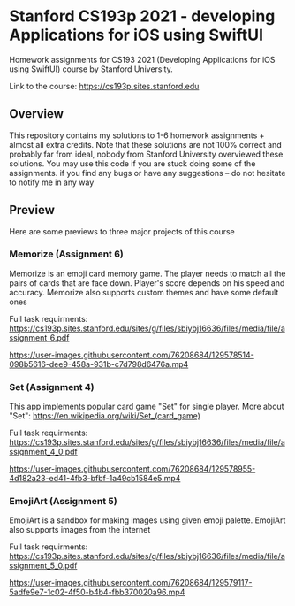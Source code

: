 # Stanford CS193p 2021 - developing Applications for iOS using SwiftUI
Homework assignments for CS193 2021 (Developing Applications for iOS using SwiftUI) course by Stanford University.

Link to the course: https://cs193p.sites.stanford.edu

## Overview
This repository contains my solutions to 1-6 homework assignments + almost all extra credits. Note that these solutions are not 100% correct and probably far from ideal, nobody from Stanford University overviewed these solutions. You may use this code if you are stuck doing some of the assignments. if you find any bugs or have any suggestions – do not hesitate to notify me in any way

## Preview
Here are some previews to three major projects of this course

### Memorize (Assignment 6)
Memorize is an emoji card memory game. The player needs to match all the pairs of cards that are face down. Player's score depends on his speed and accuracy. Memorize also supports custom themes and have some default ones

Full task requirments: https://cs193p.sites.stanford.edu/sites/g/files/sbiybj16636/files/media/file/assignment_6.pdf

https://user-images.githubusercontent.com/76208684/129578514-098b5616-dee9-458a-931b-c7d798d6476a.mp4

### Set (Assignment 4)
This app implements popular card game "Set" for single player. More about "Set": https://en.wikipedia.org/wiki/Set_(card_game)

Full task requirments: https://cs193p.sites.stanford.edu/sites/g/files/sbiybj16636/files/media/file/assignment_4_0.pdf

https://user-images.githubusercontent.com/76208684/129578955-4d182a23-ed41-4fb3-bfbf-1a49cb1584e5.mp4

### EmojiArt (Assignment 5)
EmojiArt is a sandbox for making images using given emoji palette. EmojiArt also supports images from the internet

Full task requirments: https://cs193p.sites.stanford.edu/sites/g/files/sbiybj16636/files/media/file/assignment_5_0.pdf

https://user-images.githubusercontent.com/76208684/129579117-5adfe9e7-1c02-4f50-b4b4-fbb370020a96.mp4
